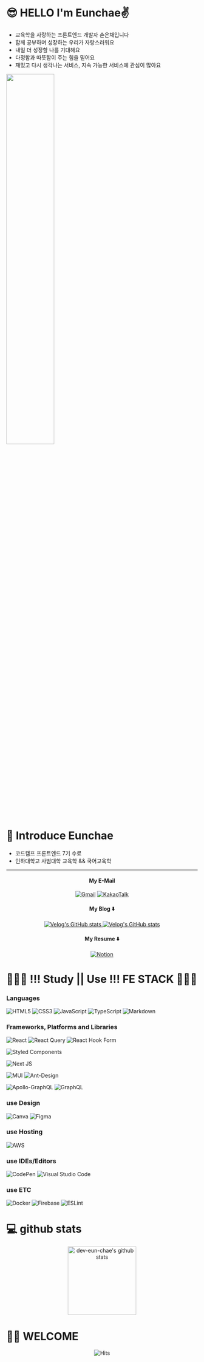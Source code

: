 

# 😎 HELLO  I'm Eunchae✌️

- 교육학을 사랑하는 프론트엔드 개발자 손은채입니다
- 함께 공부하며 성장하는 우리가 자랑스러워요
- 내일 더 성장할 나를 기대해요
- 다정함과 따뜻함이 주는 힘을 믿어요
- 재밌고 다시 생각나는 서비스, 지속 가능한 서비스에 관심이 많아요



<img src = "https://user-images.githubusercontent.com/104378330/183552687-7abf04fa-4a46-4187-8a27-d17305b2d888.jpeg" width="50%">

# 🎤 Introduce Eunchae

- 코드캠프 프론트엔드 7기 수료 
- 인하대학교 사범대학 교육학 && 국어교육학

---
<div align=center>
  
#### My E-Mail 
<a  href="http://dev.eunchae@gmail.com/">![Gmail](https://img.shields.io/badge/dev.eunchae@gmail.com-D14836?style=for-the-badge&logo=gmail&logoColor=white)</a> <a  href="http://dev.eunchae@gmail.com/"> ![KakaoTalk](https://img.shields.io/badge/seunc0630@kakao.com-ffcd00.svg?style=for-the-badge&logo=kakaotalk&logoColor=000000)
</a>

#### My Blog ⬇️
 <a  href="https://velog.io/@dev_eunchae"> ![Velog's GitHub stats](https://velog-readme-stats.vercel.app/api/badge?name=eunchae) </a>
 <a href ="https://velog.io/@dev_eunchae/코드캠프-팀-프로젝트-최종-회고"> ![Velog's GitHub stats](https://velog-readme-stats.vercel.app/api?name=dev_eunchae&tag=팀프로젝트)</a>


#### My Resume ⬇️
<a href="https://bit.ly/3vSJx6B">![Notion](https://img.shields.io/badge/Resume-%23000000.svg?style=for-the-badge&logo=notion&logoColor=white) </a> 
   
</div>   

# 👩🏻‍💻 !!! Study || Use !!! FE STACK   👩🏻‍💻


 ### Languages
 ![HTML5](https://img.shields.io/badge/html5-%23E34F26.svg?style=for-the-badge&logo=html5&logoColor=white) ![CSS3](https://img.shields.io/badge/css3-%231572B6.svg?style=for-the-badge&logo=css3&logoColor=white) ![JavaScript](https://img.shields.io/badge/javascript-%23323330.svg?style=for-the-badge&logo=javascript&logoColor=%23F7DF1E) ![TypeScript](https://img.shields.io/badge/typescript-%23007ACC.svg?style=for-the-badge&logo=typescript&logoColor=white) ![Markdown](https://img.shields.io/badge/markdown-%23000000.svg?style=for-the-badge&logo=markdown&logoColor=white) 

 ### Frameworks, Platforms and Libraries
![React](https://img.shields.io/badge/react-%2320232a.svg?style=for-the-badge&logo=react&logoColor=%2361DAFB)  ![React Query](https://img.shields.io/badge/-React%20Query-FF4154?style=for-the-badge&logo=react%20query&logoColor=white) ![React Hook Form](https://img.shields.io/badge/React%20Hook%20Form-%23EC5990.svg?style=for-the-badge&logo=reacthookform&logoColor=white)

![Styled Components](https://img.shields.io/badge/styled--components-DB7093?style=for-the-badge&logo=styled-components&logoColor=white) 

![Next JS](https://img.shields.io/badge/Next-black?style=for-the-badge&logo=next.js&logoColor=white)
 
![MUI](https://img.shields.io/badge/MUI-%230081CB.svg?style=for-the-badge&logo=mui&logoColor=white) ![Ant-Design](https://img.shields.io/badge/-AntDesign-%230170FE?style=for-the-badge&logo=ant-design&logoColor=white)

![Apollo-GraphQL](https://img.shields.io/badge/-ApolloGraphQL-311C87?style=for-the-badge&logo=apollo-graphql) ![GraphQL](https://img.shields.io/badge/-GraphQL-E10098?style=for-the-badge&logo=graphql&logoColor=white)


### use Design 
![Canva](https://img.shields.io/badge/Canva-%2300C4CC.svg?style=for-the-badge&logo=Canva&logoColor=white)  ![Figma](https://img.shields.io/badge/figma-%23F24E1E.svg?style=for-the-badge&logo=figma&logoColor=white)

 ### use Hosting
![AWS](https://img.shields.io/badge/AWS-%23FF9900.svg?style=for-the-badge&logo=amazon-aws&logoColor=white)

 ### use IDEs/Editors
![CodePen](https://img.shields.io/badge/CodePen-white?style=for-the-badge&logo=codepen&logoColor=black) ![Visual Studio Code](https://img.shields.io/badge/Visual%20Studio%20Code-0078d7.svg?style=for-the-badge&logo=visual-studio-code&logoColor=white)

 ### use ETC
![Docker](https://img.shields.io/badge/docker-%230db7ed.svg?style=for-the-badge&logo=docker&logoColor=white) ![Firebase](https://img.shields.io/badge/Firebase-039BE5?style=for-the-badge&logo=Firebase&logoColor=white) ![ESLint](https://img.shields.io/badge/ESLint-4B3263?style=for-the-badge&logo=eslint&logoColor=white)


  


# 💻 github stats


<div align=center>
<a href="https://github.com/dev-eun-chae"><img align="center" style="height:180px" src="https://github-readme-stats.vercel.app/api?username=dev-eun-chae&show_icons=true&theme=buefy&count_private=true&hide_border=true" alt="dev-eun-chae's github stats" /></a> 
</div>

# 🫶🏻 WELCOME
<div align=center>

![Hits](https://hits.seeyoufarm.com/api/count/incr/badge.svg?url=https%3A%2F%2Fgithub.com%2Fdev-eun-chae&count_bg=%23CE72E8&title_bg=%23555555&icon=github.svg&icon_color=%23E7E7E7&title=hits&edge_flat=false)
  
  
</div>
